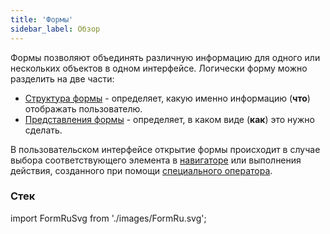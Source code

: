 ```yaml
---
title: 'Формы'
sidebar_label: Обзор
---
```


Формы позволяют объединять различную информацию для одного или нескольких объектов в одном интерфейсе. Логически форму можно разделить на две части:

-   [Структура формы](Form_structure.md)  - определяет, какую именно информацию (**что**) отображать пользователю.
-   [Представления формы](Form_views.md) - определяет, в каком виде (**как**) это нужно сделать.

В пользовательском интерфейсе открытие формы происходит в случае выбора соответствующего элемента в [навигаторе](Navigator.md) или выполнения действия, созданного при помощи [специального оператора](Open_form.md).

### Стек

import FormRuSvg from './images/FormRu.svg';

<FormRuSvg />

